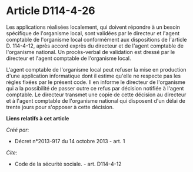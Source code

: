 # Article D114-4-26

Les applications réalisées localement, qui doivent répondre à un besoin spécifique de l'organisme local, sont validées par le
directeur et l'agent comptable de l'organisme local conformément aux dispositions de l'article D. 114-4-12, après accord
exprès du directeur et de l'agent comptable de l'organisme national. Un procès-verbal de validation est dressé par le
directeur et l'agent comptable de l'organisme local. 

L'agent comptable de l'organisme local peut refuser la mise en production d'une application informatique dont il estime
qu'elle ne respecte pas les règles fixées par le présent code. Il en informe le directeur de l'organisme qui a la possibilité
de passer outre ce refus par décision notifiée à l'agent comptable. Le directeur transmet une copie de cette décision au
directeur et à l'agent comptable de l'organisme national qui disposent d'un délai de trente jours pour s'opposer à cette
décision.

**Liens relatifs à cet article**

_Créé par_:

  - Décret n°2013-917 du 14 octobre 2013 - art. 1

_Cite_:

  - Code de la sécurité sociale. - art. D114-4-12
